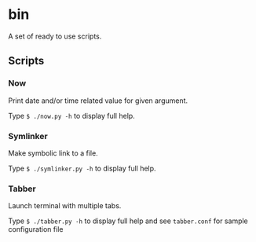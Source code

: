 # bin

A set of ready to use scripts.

## Scripts

### Now

Print date and/or time related value for given argument.

Type `$ ./now.py -h` to display full help.

### Symlinker

Make symbolic link to a file.

Type `$ ./symlinker.py -h` to display full help.

### Tabber

Launch terminal with multiple tabs.

Type `$ ./tabber.py -h` to display full help and see `tabber.conf` for sample configuration file
